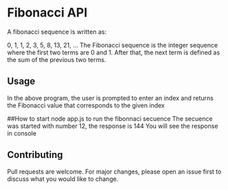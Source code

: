 
# Fibonacci API

A fibonacci sequence is written as:

0, 1, 1, 2, 3, 5, 8, 13, 21, ...
The Fibonacci sequence is the integer sequence where the first two terms are 0 and 1. After that, the next term is defined as the sum of the previous two terms.
## Usage

In the above program, the user is prompted to enter an index and returns the Fibonacci value that corresponds to the given index

##How to start
node app.js to run the fibonnaci secuence
The secuence was started with number 12, the response is 144
You will see the response in console


## Contributing
Pull requests are welcome. For major changes, please open an issue first to discuss what you would like to change.
